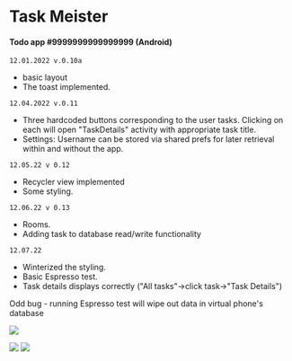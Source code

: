 # Task Meister

#### Todo app #9999999999999999 (Android)



```12.01.2022 v.0.10a ```
* basic layout
* The toast implemented.

```12.04.2022 v.0.11```
* Three hardcoded buttons corresponding to the user tasks. Clicking on each will open "TaskDetails" activity with appropriate task title.
* Settings: Username can be stored via shared prefs for later retrieval within and without the app.

```12.05.22 v 0.12```
* Recycler view implemented
* Some styling. 

```12.06.22 v 0.13```
* Rooms. 
*  Adding task to database read/write functionality

```12.07.22``` 
* Winterized the styling. 
* Basic Espresso test.
* Task details displays correctly ("All tasks"->click task->"Task Details")



Odd bug - running Espresso test will wipe out data in
virtual phone's database


![](screenshots/splash.png)

![](screenshots/Tasks.png)
![](screenshots/form.png)

